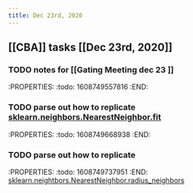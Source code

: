 ```yaml
---
title: Dec 23rd, 2020
---
```


## [[CBA]] tasks  [[Dec 23rd, 2020]]
### TODO notes for [[Gating Meeting dec 23 ]]
:PROPERTIES:
:todo: 1608749557816
:END:
### TODO parse out how to replicate [sklearn.neighbors.NearestNeighbor.fit](https://github.com/scikit-learn/scikit-learn/blob/f0ab589f/sklearn/neighbors/base.py#L794)
:PROPERTIES:
:todo: 1608749668938
:END:
### TODO parse out how to replicate
:PROPERTIES:
:todo: 1608749737951
:END:
[sklearn.neightbors.NearestNeighbor.radius_neighbors](https://github.com/scikit-learn/scikit-learn/blob/f0ab589f/sklearn/neighbors/base.py#L506)
###
